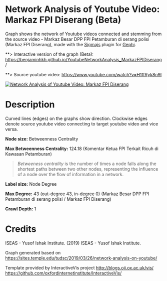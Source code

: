 # Network Analysis of Youtube Video: Markaz FPI Diserang (Beta)

Graph shows the network of Youtube videos connected and stemming from the source video - Markaz Besar DPP FPI Petamburan di serang polisi (Markaz FPI Diserang), made with the [Sigmajs](http://sigmajs.org) plugin for [Gephi](http://gephi.org).

**> Interactive version of the graph (Beta): https://benjaminhkh.github.io/YoutubeNetworkAnalysis_MarkazFPIDiserang/

**> Source youtube video: https://www.youtube.com/watch?v=H1ffRyk8n9I

<a href="https://benjaminhkh.github.io/YoutubeNetworkAnalysis_MarkazFPIDiserang/ "><img src="https://raw.githubusercontent.com/nebnebnebneb/YoutubeNetworkMarkazFPIDiserang/master/images/illustration.png" alt="Network Analysis of Youtube Video: Markaz FPI Diserang"></a>


# Description 

Curved lines (edges) on the graphs show direction. Clockwise edges denote source youtube video connecting to target youtube video and vice versa.

**Node size:** Betweenness Centrality 

**Max Betweenness Centrality:** 124.18
(Komentar Ketua FPI Terkait Ricuh di Kawasan Petamburan)

>*Betweeness centrality* is the number of times a node falls along the shortest paths between two other nodes, representing the influence  of a node over the flow of information in a network.

**Label size:** Node Degree

**Max Degree:** 43 (out-degree 43, in-degree 0)
(Markaz Besar DPP FPI Petamburan di serang polisi / Markaz FPI Diserang)

**Crawl Depth:** 1

# Credits

ISEAS - Yusof Ishak Institute. (2019) ISEAS - Yusof Ishak Institute.

Graph generated based on https://sites.temple.edu/tudsc/2019/03/26/network-analysis-on-youtube/

Template provided by InteractiveVis project
http://blogs.oii.ox.ac.uk/vis/
https://github.com/oxfordinternetinstitute/InteractiveVis/



